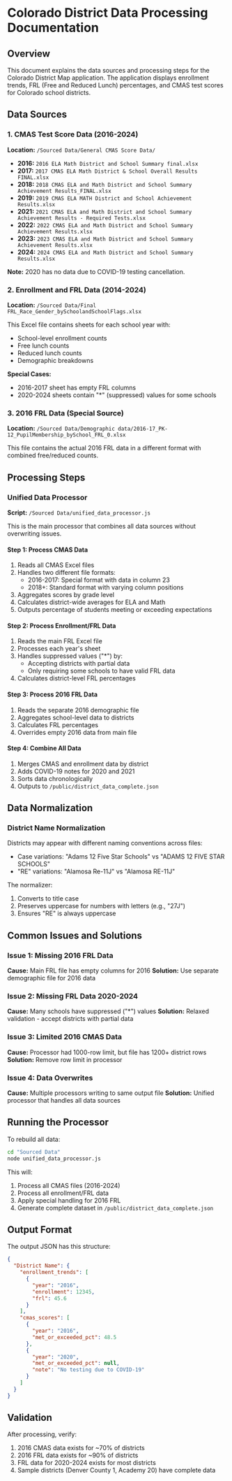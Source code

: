 # Colorado District Data Processing Documentation

## Overview
This document explains the data sources and processing steps for the Colorado District Map application. The application displays enrollment trends, FRL (Free and Reduced Lunch) percentages, and CMAS test scores for Colorado school districts.

## Data Sources

### 1. CMAS Test Score Data (2016-2024)
**Location:** `/Sourced Data/General CMAS Score Data/`

- **2016:** `2016 ELA Math District and School Summary final.xlsx`
- **2017:** `2017 CMAS ELA Math District & School Overall Results FINAL.xlsx`
- **2018:** `2018 CMAS ELA and Math District and School Summary Achievement Results_FINAL.xlsx`
- **2019:** `2019 CMAS ELA MATH District and School Achievement Results.xlsx`
- **2021:** `2021 CMAS ELA and Math District and School Summary Achievement Results - Required Tests.xlsx`
- **2022:** `2022 CMAS ELA and Math District and School Summary Achievement Results.xlsx`
- **2023:** `2023 CMAS ELA and Math District and School Summary Achievement Results.xlsx`
- **2024:** `2024 CMAS ELA and Math District and School Summary Results.xlsx`

**Note:** 2020 has no data due to COVID-19 testing cancellation.

### 2. Enrollment and FRL Data (2014-2024)
**Location:** `/Sourced Data/Final FRL_Race_Gender_bySchoolandSchoolFlags.xlsx`

This Excel file contains sheets for each school year with:
- School-level enrollment counts
- Free lunch counts
- Reduced lunch counts
- Demographic breakdowns

**Special Cases:**
- 2016-2017 sheet has empty FRL columns
- 2020-2024 sheets contain "*" (suppressed) values for some schools

### 3. 2016 FRL Data (Special Source)
**Location:** `/Sourced Data/Demographic data/2016-17_PK-12_PupilMembership_bySchool_FRL_0.xlsx`

This file contains the actual 2016 FRL data in a different format with combined free/reduced counts.

## Processing Steps

### Unified Data Processor
**Script:** `/Sourced Data/unified_data_processor.js`

This is the main processor that combines all data sources without overwriting issues.

#### Step 1: Process CMAS Data
1. Reads all CMAS Excel files
2. Handles two different file formats:
   - 2016-2017: Special format with data in column 23
   - 2018+: Standard format with varying column positions
3. Aggregates scores by grade level
4. Calculates district-wide averages for ELA and Math
5. Outputs percentage of students meeting or exceeding expectations

#### Step 2: Process Enrollment/FRL Data
1. Reads the main FRL Excel file
2. Processes each year's sheet
3. Handles suppressed values ("*") by:
   - Accepting districts with partial data
   - Only requiring some schools to have valid FRL data
4. Calculates district-level FRL percentages

#### Step 3: Process 2016 FRL Data
1. Reads the separate 2016 demographic file
2. Aggregates school-level data to districts
3. Calculates FRL percentages
4. Overrides empty 2016 data from main file

#### Step 4: Combine All Data
1. Merges CMAS and enrollment data by district
2. Adds COVID-19 notes for 2020 and 2021
3. Sorts data chronologically
4. Outputs to `/public/district_data_complete.json`

## Data Normalization

### District Name Normalization
Districts may appear with different naming conventions across files:
- Case variations: "Adams 12 Five Star Schools" vs "ADAMS 12 FIVE STAR SCHOOLS"
- "RE" variations: "Alamosa Re-11J" vs "Alamosa RE-11J"

The normalizer:
1. Converts to title case
2. Preserves uppercase for numbers with letters (e.g., "27J")
3. Ensures "RE" is always uppercase

## Common Issues and Solutions

### Issue 1: Missing 2016 FRL Data
**Cause:** Main FRL file has empty columns for 2016
**Solution:** Use separate demographic file for 2016 data

### Issue 2: Missing FRL Data 2020-2024
**Cause:** Many schools have suppressed ("*") values
**Solution:** Relaxed validation - accept districts with partial data

### Issue 3: Limited 2016 CMAS Data
**Cause:** Processor had 1000-row limit, but file has 1200+ district rows
**Solution:** Remove row limit in processor

### Issue 4: Data Overwrites
**Cause:** Multiple processors writing to same output file
**Solution:** Unified processor that handles all data sources

## Running the Processor

To rebuild all data:
```bash
cd "Sourced Data"
node unified_data_processor.js
```

This will:
1. Process all CMAS files (2016-2024)
2. Process all enrollment/FRL data
3. Apply special handling for 2016 FRL
4. Generate complete dataset in `/public/district_data_complete.json`

## Output Format

The output JSON has this structure:
```json
{
  "District Name": {
    "enrollment_trends": [
      {
        "year": "2016",
        "enrollment": 12345,
        "frl": 45.6
      }
    ],
    "cmas_scores": [
      {
        "year": "2016", 
        "met_or_exceeded_pct": 48.5
      },
      {
        "year": "2020",
        "met_or_exceeded_pct": null,
        "note": "No testing due to COVID-19"
      }
    ]
  }
}
```

## Validation

After processing, verify:
1. 2016 CMAS data exists for ~70% of districts
2. 2016 FRL data exists for ~90% of districts  
3. FRL data for 2020-2024 exists for most districts
4. Sample districts (Denver County 1, Academy 20) have complete data